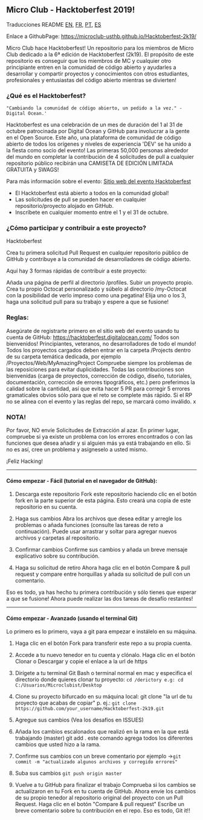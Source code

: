 ## Micro Club - Hacktoberfest 2019!

Traducciones README
[EN](README.md), [FR](translations/README_FRENCH.md), [PT](translations/README_pt_br.md),
[ES](translations/README_ES.md)

Enlace a GithubPage: https://microclub-usthb.github.io/Hacktoberfest-2k19/

Micro Club hace Hacktoberfest!
Un repositorio para los miembros de Micro Club dedicado a la 6ª edición de Hacktoberfest (2k19). El propósito de este repositorio es conseguir que los miembros de MC y cualquier otro principiante entren en la comunidad de código abierto y ayudarles a desarrollar y compartir proyectos y conocimientos con otros estudiantes, profesionales y entusiastas del código abierto mientras se divierten!

### ¿Qué es el Hacktoberfest?
`"Cambiando la comunidad de código abierto, un pedido a la vez." - Digital Ocean.'`

Hacktoberfest es una celebración de un mes de duración del 1 al 31 de octubre patrocinada por Digital Ocean y GitHub para involucrar a la gente en el Open Source. Este año, una plataforma de comunidad de código abierto de todos los orígenes y niveles de experiencia 'DEV' se ha unido a la fiesta como socio del evento! Las primeras 50,000 personas alrededor del mundo en completar la contribución de 4 solicitudes de pull a cualquier repositorio público recibirán una CAMISETA DE EDICIÓN LIMITADA GRATUITA y SWAGS!

Para más información sobre el evento: [Sitio web del evento Hacktoberfest](https://hacktoberfest.digitalocean.com/)


* El Hacktoberfest está abierto a todos en la comunidad global!
* Las solicitudes de pull se pueden hacer en cualquier repositorio/proyecto alojado en GitHub.
* Inscríbete en cualquier momento entre el 1 y el 31 de octubre.

### ¿Cómo participar y contribuir a este proyecto?
Hacktoberfest

Crea tu primera solicitud Pull Request en cualquier repositorio público de GitHub y contribuye a la comunidad de desarrolladores de código abierto.

Aquí hay 3 formas rápidas de contribuir a este proyecto:

Añada una página de perfil al directorio /profiles.
Subir un proyecto propio.
Crea tu propio Octocat personalizado y súbelo al directorio /my-Octocat con la posibilidad de verlo impreso como una pegatina!
Elija uno o los 3, haga una solicitud pull para su trabajo y espere a que se fusione!

### Reglas:
Asegúrate de registrarte primero en el sitio web del evento usando tu cuenta de GitHub: https://hacktoberfest.digitalocean.com/
Todos son bienvenidos! Principiantes, veteranos, no desarrolladores de todo el mundo!
Todos los proyectos cargados deben entrar en la carpeta /Projects dentro de su carpeta temática dedicada, por ejemplo /Proyectos/Web/MyAmazingProject
Compruebe siempre los problemas de las reposiciones para evitar duplicidades.
Todas las contribuciones son bienvenidas (carga de proyectos, corrección de código, diseño, tutoriales, documentación, corrección de errores tipográficos, etc.) pero preferimos la calidad sobre la cantidad, así que evita hacer 5 PR para corregir 5 errores gramaticales obvios sólo para que el reto se complete más rápido.
Si el RP no se alinea con el evento y las reglas del repo, se marcará como inválido. x

### NOTA!
Por favor, NO envíe Solicitudes de Extracción al azar. En primer lugar, compruebe si ya existe un problema con los errores encontrados o con las funciones que desea añadir y si alguien más ya está trabajando en ello. Si no es así, cree un problema y asígneselo a usted mismo.

¡Feliz Hacking!

------------------------------------------------------------------

#### Cómo empezar - Fácil (tutorial en el navegador de GitHub):
1) Descarga este repositorio
Fork este repositorio haciendo clic en el botón fork en la parte superior de esta página. Esto creará una copia de este repositorio en su cuenta.

2) Haga sus cambios
Abra los archivos que desea editar y arregle los problemas o añada funciones (consulte las tareas de reto a continuación). Puede usar arrastrar y soltar para agregar nuevos archivos y carpetas al repositorio.

3) Confirmar cambios
Confirme sus cambios y añada un breve mensaje explicativo sobre su contribución.

4) Haga su solicitud de retiro
Ahora haga clic en el botón Compare & pull request y compare entre horquillas y añada su solicitud de pull con un comentario.

Eso es todo, ya has hecho tu primera contribución y sólo tienes que esperar a que se fusione! Ahora puede realizar las dos tareas de desafío restantes!

------------------------------------------------------------------

#### Cómo empezar - Avanzado (usando el terminal Git)
Lo primero es lo primero, vaya a git para empezar e instálelo en su máquina.
1) Haga clic en el botón Fork para transferir este repo a su propia cuenta.
2) Accede a tu nuevo tenedor en tu cuenta y clónalo.
Haga clic en el botón Clonar o Descargar y copie el enlace a la url de https 
3) Dirígete a tu terminal Git Bash o terminal normal en mac y especifica el directorio donde quieres clonar tu proyecto:
`cd /derictory e.g: cd C:/Usuarios/Microclubist/Desktop`

4) Clone su proyecto bifurcado en su máquina local:
git clone "la url de tu proyecto que acabas de copiar"
p. ej.: `git clone https://github.com/your_username/Hacktoberfest-2k19.git`

5) Agregue sus cambios (Vea los desafíos en ISSUES)
6) Añada los cambios escalonados que realizó en la rama en la que está trabajando (master)
git add . este comando agrega todos los diferentes cambios que usted hizo a la rama.

7) Confirme sus cambios con un breve comentario
por ejemplo ->`git commit -m "actualizado algunos archivos y corregido errores"`

8) Suba sus cambios
`git push origin master`

9) Vuelve a tu GitHub para finalizar el trabajo
Comprueba si los cambios se actualizaron en tu Fork en tu cuenta de GitHub.
Ahora envíe los cambios de su propio tenedor al repositorio original del proyecto con un Pull Request.
Haga clic en el botón "Compare & pull request"
Escribe un breve comentario sobre tu contribución en el repo.
Eso es todo, Git it!!
